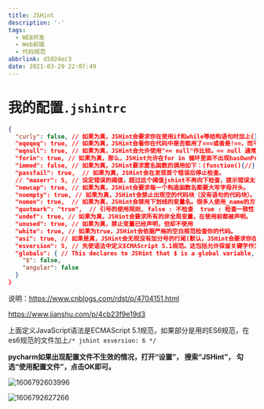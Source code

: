 ```yaml
---
title: JSHint
description: '-'
tags:
  - WEB开发
  - Web前端
  - 代码规范
abbrlink: d5024ec3
date: 2021-03-29 22:07:49
---
```




# 我的配置`.jshintrc`

```json
{
  "curly": false, // 如果为真，JSHint会要求你在使用if和while等结构语句时加上{}来明确代码块。Javascript允许在if等结构语句体只有一句的情况下不加括号。不过这样做可能会让你的代码读起来有些晦涩。
  "eqeqeq": true, // 如果为真，JSHint会看你在代码中是否都用了===或者是!==，而不是使用==和!=。我们建议你在比较0，''(空字符)，undefined，null，false和true的时候使用===和!===。
  "eqnull": true, // 如果为真，JSHint会允许使用"== null"作比较。== null 通常用来判断一个变量是undefined或者是null（当时用==，null和undefined都会转化为false）。
  "forin": true, // 如果为真，那么，JSHint允许在for in 循环里面不出现hasOwnProperty，for in循环一般用来遍历一个对象的属性，这其中也包括他继承自原型链的属性，而hasOwnProperty可以来判断一个属性是否是对象本身的属性而不是继承得来的。
  "immed": false, // 如果为真，JSHint要求匿名函数的调用如下：(function(){//}());而不是(function(){//bla bla})();
  "passfail": true,  // 如果为真，JSHint会在发现首个错误后停止检查。
  // "maxerr": 5, // 设定错误的阈值，超过这个阈值jshint不再向下检查，提示错误太多。
  "newcap": true, // 如果为真，JSHint会要求每一个构造函数名都要大写字母开头。
  "noempty": true, // 如果为真，JSHint会禁止出现空的代码块（没有语句的代码块）。
  "nomen": true,  // 如果为真，JSHint会禁用下划线的变量名。很多人使用_name的方式来命名他们的变量，以说明这是一个私有变量，但实际上，并不是，下划线只是做了一个标识。如果要使用私有变量，可以使用闭包来实现。
  "quotmark": "true",  // 引号的使用规则, false : 不检查  true : 检查一致性（要么都是单引号，要么都是双引号）  single : 必须都是单引号  double : 必须都是双引号
  "undef": true, // 如果为真，JSHint会要求所有的非全局变量，在使用前都被声明。
  "unused": true, // 如果为真，禁止变量已经声明，但却不使用
  "white": true, // 如果为true，JSHint会依据严格的空白规范检查你的代码。
  "asi": true, // 如果是真，JSHint会无视没有加分号的行尾(默认，JSHint会要求你在每个语句后面加上分)
  "esversion": 5, // 先使语法中定义ECMAScript 5.1规范。这包括允许保留关键字作为对象属性。
  "globals": { // This declares to JSHint that $ is a global variable, and the false indicates that it should not be overridden.
    "$": false,
    "angular": false
  }
}
```

说明：https://www.cnblogs.com/rdst/p/4704151.html

https://www.jianshu.com/p/4cb23f9e19d3



上面定义JavaScript语法是ECMAScript 5.1规范，如果部分是用的ES6规范，在es6规范的文件加上`/* jshint esversion: 6 */`





**pycharm如果出现配置文件不生效的情况，打开“设置”， 搜索“JSHint”， 勾选“使用配置文件”，点击OK即可。**



![1606792603996](http://blog.cdn.ionluo.cn/blog/1606792603996.png)

![1606792627266](http://blog.cdn.ionluo.cn/blog/1606792627266.png)